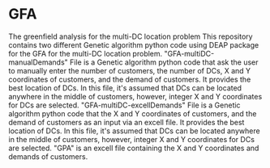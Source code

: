 # GFA
The greenfield analysis for the multi-DC location problem
This repository contains two different Genetic algorithm python code using DEAP package for the GFA for the multi-DC location problem.
"GFA-multiDC-manualDemands" File is a Genetic algorithm python code that ask the user to manually enter the number of customers, the number of DCs, X and Y coordinates of customers, and the demand of customers. It provides the best location of DCs. In this file, it's assumed that DCs can be located anywhere in the middle of customers, however, integer X and Y coordinates for DCs are selected.
"GFA-multiDC-excellDemands" File is a Genetic algorithm python code that the X and Y coordinates of customers, and the demand of customers as an input via an excell file. It provides the best location of DCs. In this file, it's assumed that DCs can be located anywhere in the middle of customers, however, integer X and Y coordinates for DCs are selected.
"GPA" is an excell file containing the X and Y coordinates and demands of customers.
